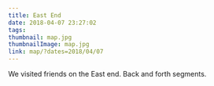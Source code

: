 ```yaml
---
title: East End
date: 2018-04-07 23:27:02
tags:
thumbnail: map.jpg
thumbnailImage: map.jpg
link: map/?dates=2018/04/07
---
```

We visited friends on the East end.
Back and forth segments.
<!-- excerpt -->